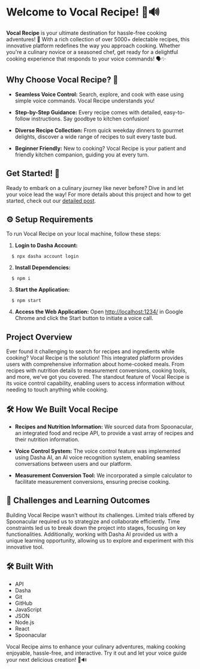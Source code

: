# Welcome to Vocal Recipe! 🍳🔊

**Vocal Recipe** is your ultimate destination for hassle-free cooking adventures! 🎉 With a rich collection of over 5000+ delectable recipes, this innovative platform redefines the way you approach cooking. Whether you're a culinary novice or a seasoned chef, get ready for a delightful cooking experience that responds to your voice commands! 🗣️✨

## Why Choose Vocal Recipe? 🌟

- **Seamless Voice Control:** Search, explore, and cook with ease using simple voice commands. Vocal Recipe understands you!
  
- **Step-by-Step Guidance:** Every recipe comes with detailed, easy-to-follow instructions. Say goodbye to kitchen confusion!

- **Diverse Recipe Collection:** From quick weekday dinners to gourmet delights, discover a wide range of recipes to suit every taste bud.

- **Beginner Friendly:** New to cooking? Vocal Recipe is your patient and friendly kitchen companion, guiding you at every turn.

## Get Started! 🚀

Ready to embark on a culinary journey like never before? Dive in and let your voice lead the way! For more details about this project and how to get started, check out our [detailed post](https://devpost.com/software/vocal-recipe).


## ⚙️ Setup Requirements

To run Vocal Recipe on your local machine, follow these steps:

1. **Login to Dasha Account:** 
```
  $ npx dasha account login
```

2. **Install Dependencies:** 
```
  $ npm i
```


3. **Start the Application:** 
```
  $ npm start
```

4. **Access the Web Application:**
Open [http://localhost:1234/](http://localhost:1234/) in Google Chrome and click the Start button to initiate a voice call.

## Project Overview

Ever found it challenging to search for recipes and ingredients while cooking? Vocal Recipe is the solution! This integrated platform provides users with comprehensive information about home-cooked meals. From recipes with nutrition details to measurement conversions, cooking tools, and more, we've got you covered. The standout feature of Vocal Recipe is its voice control capability, enabling users to access information without needing to touch anything while cooking.

## 🛠️ How We Built Vocal Recipe

- **Recipes and Nutrition Information:** We sourced data from Spoonacular, an integrated food and recipe API, to provide a vast array of recipes and their nutrition information.

- **Voice Control System:** The voice control feature was implemented using Dasha AI, an AI voice recognition system, enabling seamless conversations between users and our platform.

- **Measurement Conversion Tool:** We incorporated a simple calculator to facilitate measurement conversions, ensuring precise cooking.

## 🎯 Challenges and Learning Outcomes

Building Vocal Recipe wasn't without its challenges. Limited trials offered by Spoonacular required us to strategize and collaborate efficiently. Time constraints led us to break down the project into stages, focusing on key functionalities. Additionally, working with Dasha AI provided us with a unique learning opportunity, allowing us to explore and experiment with this innovative tool.

## 🛠️ Built With

- API
- Dasha
- Git
- GitHub
- JavaScript
- JSON
- Node.js
- React
- Spoonacular

Vocal Recipe aims to enhance your culinary adventures, making cooking enjoyable, hassle-free, and interactive. Try it out and let your voice guide your next delicious creation! 🍳🔊


